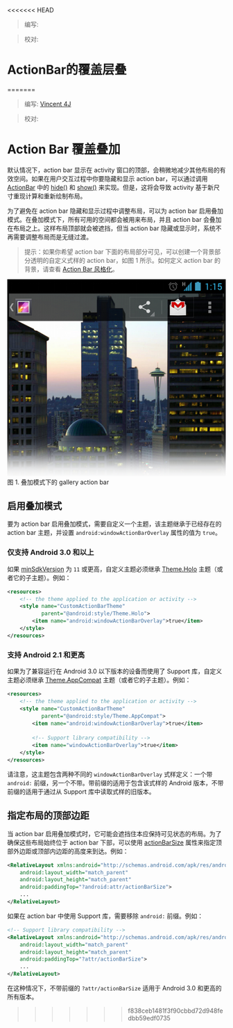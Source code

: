 <<<<<<< HEAD
> 编写:

> 校对:

# ActionBar的覆盖层叠
=======
> 编写: [Vincent 4J](http://github.com/vincent4j)

> 校对:

# Action Bar 覆盖叠加

默认情况下，action bar 显示在 activity 窗口的顶部，会稍微地减少其他布局的有效空间。如果在用户交互过程中你要隐藏和显示 action bar，可以通过调用 [ActionBar](https://developer.android.com/reference/android/app/ActionBar.html) 中的 [hide()](https://developer.android.com/reference/android/app/ActionBar.html#hide()) 和 [show()](https://developer.android.com/reference/android/app/ActionBar.html#show()) 来实现。但是，这将会导致 activity 基于新尺寸重现计算和重新绘制布局。

为了避免在 action bar 隐藏和显示过程中调整布局，可以为 action bar 启用叠加模式。在叠加模式下，所有可用的空间都会被用来布局，并且 action bar 会叠加在布局之上。这样布局顶部就会被遮挡，但当 action bar 隐藏或显示时，系统不再需要调整布局而是无缝过渡。

>提示：如果你希望 action bar 下面的布局部分可见，可以创建一个背景部分透明的自定义式样的 action bar，如图 1 所示。如何定义 action bar 的背景，请查看 [Action Bar 风格化](styling.html)。

![actionbar-overlay@2x](actionbar-overlay@2x.png)   
图 1. 叠加模式下的 gallery action bar

## 启用叠加模式

要为 action bar 启用叠加模式，需要自定义一个主题，该主题继承于已经存在的 action bar 主题，并设置 `android:windowActionBarOverlay` 属性的值为 `true`。

### 仅支持 Android 3.0 和以上

如果 [minSdkVersion](https://developer.android.com/guide/topics/manifest/uses-sdk-element.html#min) 为 `11` 或更高，自定义主题必须继承 [Theme.Holo](https://developer.android.com/reference/android/R.style.html#Theme_Holo) 主题（或者它的子主题）。例如：

```xml
<resources>
    <!-- the theme applied to the application or activity -->
    <style name="CustomActionBarTheme"
           parent="@android:style/Theme.Holo">
        <item name="android:windowActionBarOverlay">true</item>
    </style>
</resources>
```

###  支持 Android 2.1 和更高

如果为了兼容运行在 Android 3.0 以下版本的设备而使用了 Support 库，自定义主题必须继承 [Theme.AppCompat](https://developer.android.com/reference/android/support/v7/appcompat/R.style.html#Theme_AppCompat) 主题（或者它的子主题）。例如：

```xml
<resources>
    <!-- the theme applied to the application or activity -->
    <style name="CustomActionBarTheme"
           parent="@android:style/Theme.AppCompat">
        <item name="android:windowActionBarOverlay">true</item>

        <!-- Support library compatibility -->
        <item name="windowActionBarOverlay">true</item>
    </style>
</resources>
```

请注意，这主题包含两种不同的 `windowActionBarOverlay` 式样定义：一个带 `android:` 前缀，另一个不带。带前缀的适用于包含该式样的 Android 版本，不带前缀的适用于通过从 Support 库中读取式样的旧版本。

## 指定布局的顶部边距

当 action bar 启用叠加模式时，它可能会遮挡住本应保持可见状态的布局。为了确保这些布局始终位于 action bar 下部，可以使用 [actionBarSize](https://developer.android.com/reference/android/R.attr.html#actionBarSize) 属性来指定顶部外边距或顶部内边距的高度来到达。例如：

```xml
<RelativeLayout xmlns:android="http://schemas.android.com/apk/res/android"
    android:layout_width="match_parent"
    android:layout_height="match_parent"
    android:paddingTop="?android:attr/actionBarSize">
    ...
</RelativeLayout>
```

如果在 action bar 中使用 Support 库，需要移除 `android:` 前缀。例如：

```xml
<!-- Support library compatibility -->
<RelativeLayout xmlns:android="http://schemas.android.com/apk/res/android"
    android:layout_width="match_parent"
    android:layout_height="match_parent"
    android:paddingTop="?attr/actionBarSize">
    ...
</RelativeLayout>
```

在这种情况下，不带前缀的 `?attr/actionBarSize` 适用于 Android 3.0 和更高的所有版本。
>>>>>>> f838ceb1481f3f90cbbd72d948fedbb59edf0735
